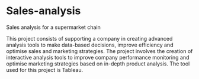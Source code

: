 # Sales-analysis
Sales analysis for a supermarket chain


This project consists of supporting a company in creating advanced analysis tools to make data-based decisions, improve efficiency and optimise sales and marketing strategies.
The project involves the creation of interactive analysis tools to improve company performance monitoring and optimise marketing strategies based on in-depth product analysis.
The tool used for this project is Tableau.
